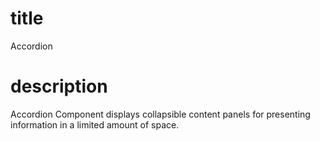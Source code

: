 # title
Accordion 

# description
Accordion Component displays collapsible content panels for presenting information in a limited amount of space.




